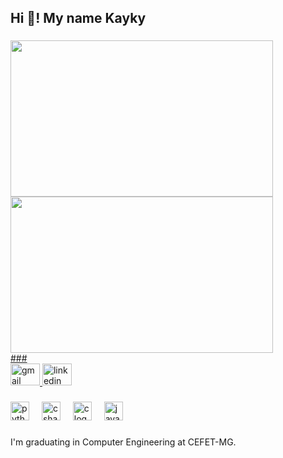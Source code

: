 <h2 align="left">Hi 👋! My name Kayky</h2>

###
  <div>
     <a href="https://github.com/kaykypraxedes">
     <img height="250" width="420" src="https://github-readme-stats.vercel.app/api?username=kaykypraxedes&theme=radical&show_icons=true"/>
     <img height="250" width="420" src="https://github-readme-stats.vercel.app/api/top-langs/?username=kaykypraxedes&layout=compact&theme=radical"/>
  </div>
###

<div align="left">
  <a href="https://mail.google.com/mail/u/0/#inbox?compose=jrjtWvNqWGGFQrgghxrhPCKRRbDkcSsvddXGZDrddlKnTCNnzkSLxjljsBmdvqnjHtdpwHxH" target="_blank">
    <img src="https://raw.githubusercontent.com/maurodesouza/profile-readme-generator/master/src/assets/icons/social/gmail/default.svg" width="47" height="35" alt="gmail logo"  />
  </a>
  <a href="https://www.linkedin.com/in/kayky-moreira-praxedes-306509386/" target="_blank">
    <img src="https://raw.githubusercontent.com/maurodesouza/profile-readme-generator/master/src/assets/icons/social/linkedin/default.svg" width="47" height="35" alt="linkedin logo"  />
  </a>
</div>

###

<div align="left">
  <img src="https://cdn.jsdelivr.net/gh/devicons/devicon/icons/python/python-original.svg" height="30" alt="python logo"  />
  <img width="12" />
  <img src="https://cdn.jsdelivr.net/gh/devicons/devicon/icons/csharp/csharp-original.svg" height="30" alt="csharp logo"  />
  <img width="12" />
  <img src="https://cdn.jsdelivr.net/gh/devicons/devicon/icons/c/c-original.svg" height="30" alt="c logo"  />
  <img width="12" />
  <img src="https://cdn.jsdelivr.net/gh/devicons/devicon/icons/java/java-original.svg" height="30" alt="java logo"  />
</div>

###

<p align="left">I'm graduating in Computer Engineering at CEFET-MG.</p>

###
